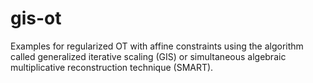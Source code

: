 # gis-ot
Examples for regularized OT with affine constraints using the algorithm called generalized iterative scaling (GIS) or simultaneous algebraic multiplicative reconstruction technique (SMART).
